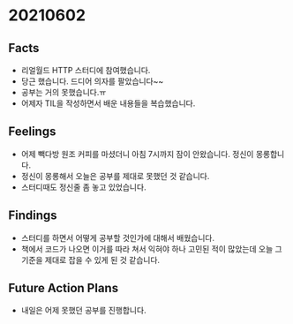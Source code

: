 # 20210602

## Facts

* 리얼월드 HTTP 스터디에 참여했습니다. 
* 당근 했습니다. 드디어 의자를 팔았습니다~~
* 공부는 거의 못했습니다.ㅠ
* 어제자 TIL을 작성하면서 배운 내용들을 복습했습니다. 

## Feelings

* 어제 빽다방 원조 커피를 마셨더니 아침 7시까지 잠이 안왔습니다. 정신이 몽롱합니다.
* 정신이 몽롱해서 오늘은 공부를 제대로 못했던 것 같습니다. 
* 스터디때도 정신줄 좀 놓고 있었습니다.

## Findings

* 스터디를 하면서 어떻게 공부할 것인가에 대해서 배웠습니다.
* 책에서 코드가 나오면 이거를 따라 쳐서 익혀야 하나 고민된 적이 많았는데 오늘 그 기준을 제대로 잡을 수 있게 된 것 같습니다. 

## Future Action Plans

- 내일은 어제 못했던 공부를 진행합니다. 

